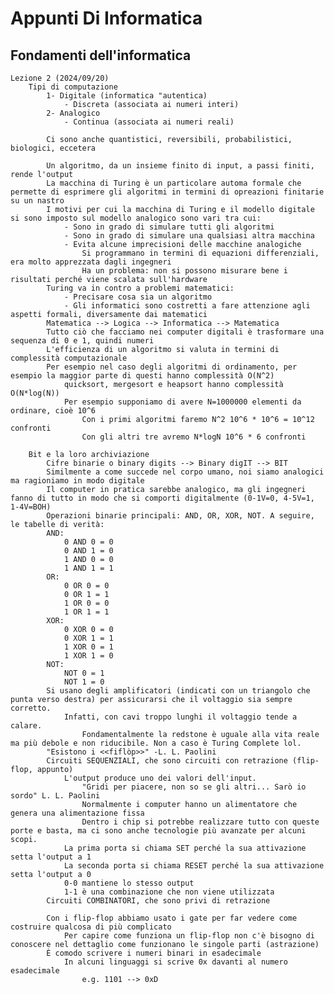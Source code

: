 # Appunti Di Informatica
## Fondamenti dell'informatica
	Lezione 2 (2024/09/20)
		Tipi di computazione
			1- Digitale (informatica "autentica)
				- Discreta (associata ai numeri interi)
			2- Analogico
				- Continua (associata ai numeri reali)
			
			Ci sono anche quantistici, reversibili, probabilistici, biologici, eccetera
			
			Un algoritmo, da un insieme finito di input, a passi finiti, rende l'output
			La macchina di Turing è un particolare automa formale che permette di esprimere gli algoritmi in termini di opreazioni finitarie su un nastro
			I motivi per cui la macchina di Turing e il modello digitale si sono imposto sul modello analogico sono vari tra cui:
				- Sono in grado di simulare tutti gli algoritmi
				- Sono in grado di simulare una qualsiasi altra macchina
				- Evita alcune imprecisioni delle macchine analogiche
					Si programmano in termini di equazioni differenziali, era molto apprezzata dagli ingegneri
					Ha un problema: non si possono misurare bene i risultati perché viene scalata sull'hardware
			Turing va in contro a problemi matematici:
				- Precisare cosa sia un algoritmo
				- Gli informatici sono costretti a fare attenzione agli aspetti formali, diversamente dai matematici
			Matematica --> Logica --> Informatica --> Matematica
			Tutto ciò che facciamo nei computer digitali è trasformare una sequenza di 0 e 1, quindi numeri
			L'efficienza di un algoritmo si valuta in termini di complessità computazionale
			Per esempio nel caso degli algoritmi di ordinamento, per esempio la maggior parte di questi hanno complessità O(N^2)
				quicksort, mergesort e heapsort hanno complessità O(N*log(N))
				Per esempio supponiamo di avere N=1000000 elementi da ordinare, cioè 10^6
					Con i primi algoritmi faremo N^2 10^6 * 10^6 = 10^12 confronti
					Con gli altri tre avremo N*logN 10^6 * 6 confronti
					
		Bit e la loro archiviazione
			Cifre binarie o binary digits --> Binary digIT --> BIT
			Similmente a come succede nel corpo umano, noi siamo analogici ma ragioniamo in modo digitale
			Il computer in pratica sarebbe analogico, ma gli ingegneri fanno di tutto in modo che si comporti digitalmente (0-1V=0, 4-5V=1, 1-4V=BOH)
			Operazioni binarie principali: AND, OR, XOR, NOT. A seguire, le tabelle di verità:
			AND:
				0 AND 0 = 0
				0 AND 1 = 0
				1 AND 0 = 0
				1 AND 1 = 1
			OR:
				0 OR 0 = 0
				0 OR 1 = 1
				1 OR 0 = 0
				1 OR 1 = 1
			XOR:
				0 XOR 0 = 0
				0 XOR 1 = 1
				1 XOR 0 = 1
				1 XOR 1 = 0
			NOT:
				NOT 0 = 1
				NOT 1 = 0
			Si usano degli amplificatori (indicati con un triangolo che punta verso destra) per assicurarsi che il voltaggio sia sempre corretto.
				Infatti, con cavi troppo lunghi il voltaggio tende a calare.
					Fondamentalmente la redstone è uguale alla vita reale ma più debole e non riducibile. Non a caso è Turing Complete lol.
			"Esistono i <<fiflòp>>" -L. L. Paolini
			Circuiti SEQUENZIALI, che sono circuiti con retrazione (flip-flop, appunto)
				L'output produce uno dei valori dell'input.
					"Gridi per piacere, non so se gli altri... Sarò io sordo" L. L. Paolini
					Normalmente i computer hanno un alimentatore che genera una alimentazione fissa
					Dentro i chip si potrebbe realizzare tutto con queste porte e basta, ma ci sono anche tecnologie più avanzate per alcuni scopi.
				La prima porta si chiama SET perché la sua attivazione setta l'output a 1
				La seconda porta si chiama RESET perché la sua attivazione setta l'output a 0
				0-0 mantiene lo stesso output
				1-1 è una combinazione che non viene utilizzata
			Circuiti COMBINATORI, che sono privi di retrazione
				
			Con i flip-flop abbiamo usato i gate per far vedere come costruire qualcosa di più complicato
				Per capire come funziona un flip-flop non c'è bisogno di conoscere nel dettaglio come funzionano le singole parti (astrazione)
			È comodo scrivere i numeri binari in esadecimale
				In alcuni linguaggi si scrive 0x davanti al numero esadecimale
					e.g. 1101 --> 0xD
